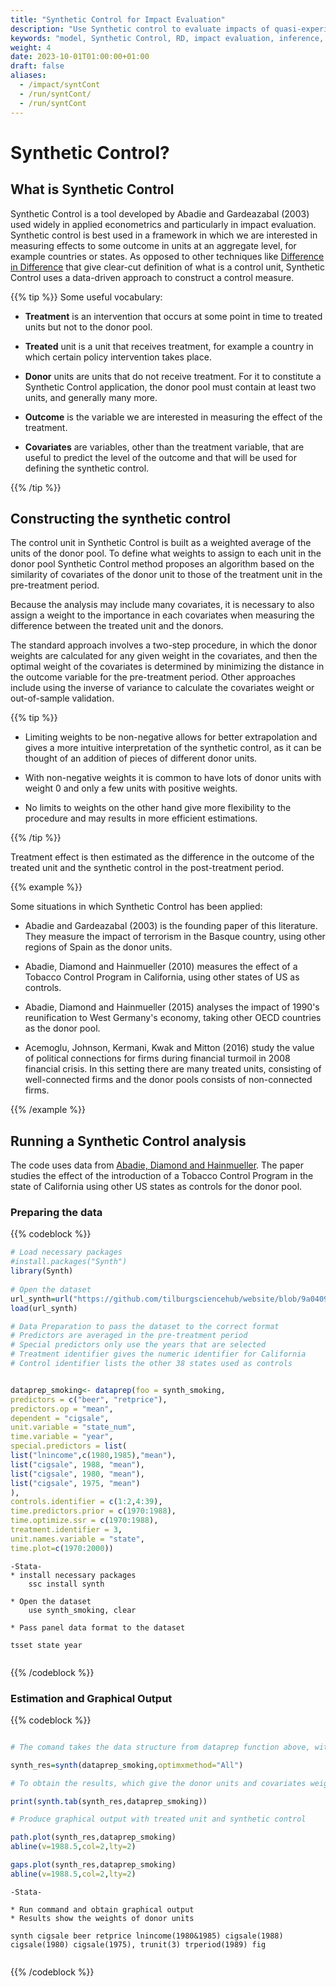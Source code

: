 ```yaml
---
title: "Synthetic Control for Impact Evaluation"
description: "Use Synthetic control to evaluate impacts of quasi-experiments"
keywords: "model, Synthetic Control, RD, impact evaluation, inference, quasi-experiment, abadie"
weight: 4
date: 2023-10-01T01:00:00+01:00
draft: false
aliases:
  - /impact/syntCont
  - /run/syntCont/
  - /run/syntCont
---
```

# Synthetic Control?

## What is Synthetic Control

Synthetic Control is a tool developed by Abadie and Gardeazabal (2003) used widely in applied econometrics and particularly in impact evaluation. Synthetic control is best used in a framework in which we are interested in measuring effects to some outcome in units at an aggregate level, for example countries or states. As opposed to other techniques like [Difference in Difference](/impact/evaluation) that give clear-cut definition of what is a control unit, Synthetic Control uses a data-driven approach to construct a control measure.

{{% tip %}}
Some useful vocabulary:

 - **Treatment** is an intervention that occurs at some point in time to treated units but not to the donor pool.

 - **Treated** unit is a unit that receives treatment, for example a country in which certain policy intervention takes place.

 - **Donor** units are units that do not receive treatment. For it to constitute a Synthetic Control application, the donor pool must contain at least two units, and generally many more.
 
 - **Outcome** is the variable we are interested in measuring the effect of the treatment.
 
 - **Covariates** are variables, other than the treatment variable, that are useful to predict the level of the outcome and that will be used for defining the synthetic control.
 
{{% /tip %}}

## Constructing the synthetic control

The control unit in Synthetic Control is built as a weighted average of the units of the donor pool. To define what weights to assign to each unit in the donor pool Synthetic Control method proposes an algorithm based on the similarity of covariates of the donor unit to those of the treatment unit in the pre-treatment period.

Because the analysis may include many covariates, it is necessary to also assign a weight to the importance in each covariates when measuring the difference between the treated unit and the donors.

The standard approach involves a two-step procedure, in which the donor weights are calculated for any given weight in the covariates, and then the optimal weight of the covariates is determined by minimizing the distance in the outcome variable for the pre-treatment period. Other approaches include using the inverse of variance to calculate the covariates weight or out-of-sample validation.

{{% tip %}}

 - Limiting weights to be non-negative allows for better extrapolation and gives a more intuitive interpretation of the synthetic control, as it can be thought of an addition of pieces of different donor units.
 
  - With non-negative weights it is common to have lots of donor units with weight 0 and only a few units with positive weights.

 - No limits to weights on the other hand give more flexibility to the procedure and may results in more efficient estimations.
 
{{% /tip %}}

Treatment effect is then estimated as the difference in the outcome of the treated unit and the synthetic control in the post-treatment period.

{{% example %}}

Some situations in which Synthetic Control has been applied:

 - Abadie and Gardeazabal (2003) is the founding paper of this literature. They measure the impact of terrorism in the Basque country, using other regions of Spain as the donor units.
 
 - Abadie, Diamond and Hainmueller (2010) measures the effect of a Tobacco Control Program in California, using other states of US as controls.
 
 - Abadie, Diamond and Hainmueller (2015) analyses the impact of 1990's reunification to West Germany's economy, taking other OECD countries as the donor pool.

 - Acemoglu, Johnson, Kermani, Kwak and Mitton (2016) study the value of political connections for firms during financial turmoil in 2008 financial crisis. In this setting there are many treated units, consisting of well-connected firms and the donor pools consists of non-connected firms.

{{% /example %}}

## Running a Synthetic Control analysis

The code uses data from [Abadie, Diamond and Hainmueller](https://www.nber.org/papers/w12831). The paper studies the effect of the introduction of a Tobacco Control Program in the state of California using other US states as controls for the donor pool. 

### Preparing the data

{{% codeblock %}}

```R
# Load necessary packages
#install.packages("Synth")
library(Synth)
	
# Open the dataset
url_synth=url("https://github.com/tilburgsciencehub/website/blob/9a0409c87948eb2cc523f9233b8e622574f55cac/content/topics/analyze-data/regressions-paneldata/synth_smoking.Rdata?raw=true")
load(url_synth)

# Data Preparation to pass the dataset to the correct format
# Predictors are averaged in the pre-treatment period
# Special predictors only use the years that are selected
# Treatment identifier gives the numeric identifier for California
# Control identifier lists the other 38 states used as controls


dataprep_smoking<- dataprep(foo = synth_smoking,
predictors = c("beer", "retprice"),
predictors.op = "mean",
dependent = "cigsale",
unit.variable = "state_num",
time.variable = "year",
special.predictors = list(
list("lnincome",c(1980,1985),"mean"),
list("cigsale", 1988, "mean"),
list("cigsale", 1980, "mean"),
list("cigsale", 1975, "mean")
),
controls.identifier = c(1:2,4:39),
time.predictors.prior = c(1970:1988),
time.optimize.ssr = c(1970:1988),
treatment.identifier = 3,
unit.names.variable = "state",
time.plot=c(1970:2000))


```

```
-Stata-
* install necessary packages
	ssc install synth

* Open the dataset
	use synth_smoking, clear

* Pass panel data format to the dataset

tsset state year


```
{{% /codeblock %}}


### Estimation and Graphical Output


{{% codeblock %}}

```R

# The comand takes the data structure from dataprep function above, with the defined dependent variable and regressors

synth_res=synth(dataprep_smoking,optimxmethod="All")

# To obtain the results, which give the donor units and covariates weights

print(synth.tab(synth_res,dataprep_smoking))

# Produce graphical output with treated unit and synthetic control

path.plot(synth_res,dataprep_smoking)
abline(v=1988.5,col=2,lty=2)

gaps.plot(synth_res,dataprep_smoking)
abline(v=1988.5,col=2,lty=2)


```

```
-Stata-

* Run command and obtain graphical output
* Results show the weights of donor units

synth cigsale beer retprice lnincome(1980&1985) cigsale(1988)  cigsale(1980) cigsale(1975), trunit(3) trperiod(1989) fig


```
{{% /codeblock %}}


